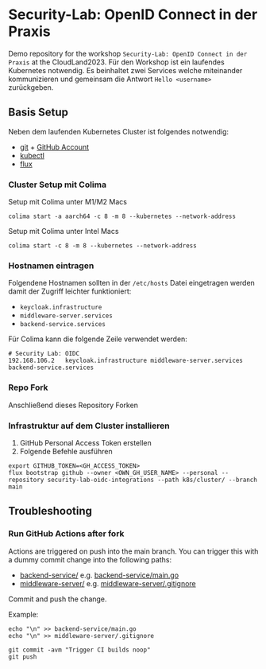 # Security-Lab: OpenID Connect in der Praxis

Demo repository for the workshop `Security-Lab: OpenID Connect in der Praxis` at the CloudLand2023.
Für den Workshop ist ein laufendes Kubernetes notwendig. Es beinhaltet zwei Services welche miteinander kommunizieren
und gemeinsam die Antwort `Hello <username> ` zurückgeben.

## Basis Setup

Neben dem laufenden Kubernetes Cluster ist folgendes notwendig:

* [git](https://git-scm.com/) + [GitHub Account](https://github.com)
* [kubectl](https://kubernetes.io/de/docs/tasks/tools/install-kubectl/)
* [flux](https://fluxcd.io/flux/installation/)

### Cluster Setup mit Colima

Setup mit Colima unter M1/M2 Macs

```shell
colima start -a aarch64 -c 8 -m 8 --kubernetes --network-address
```

Setup mit Colima unter Intel Macs

```shell
colima start -c 8 -m 8 --kubernetes --network-address
```

### Hostnamen eintragen

Folgendene Hostnamen sollten in der `/etc/hosts` Datei eingetragen werden damit der Zugriff leichter funktioniert:

* `keycloak.infrastructure`
* `middleware-server.services`
* `backend-service.services`

Für Colima kann die folgende Zeile verwendet werden:

```
# Security Lab: OIDC
192.168.106.2 	keycloak.infrastructure middleware-server.services backend-service.services
```

### Repo Fork

Anschließend dieses Repository Forken

### Infrastruktur auf dem Cluster installieren

1. GitHub Personal Access Token erstellen
2. Folgende Befehle ausführen

```shell
export GITHUB_TOKEN=<GH_ACCESS_TOKEN>
flux bootstrap github --owner <OWN_GH_USER_NAME> --personal --repository security-lab-oidc-integrations --path k8s/cluster/ --branch main
```

## Troubleshooting

### Run GitHub Actions after fork

Actions are triggered on push into the main branch. You can trigger this with a dummy commit change into the following paths:

- [backend-service/](backend-service/) e.g. [backend-service/main.go](backend-service/main.go)
- [middleware-server/](middleware-server/) e.g. [middleware-server/.gitignore](middleware-server/.gitignore)

Commit and push the change.

Example:

```shell
echo "\n" >> backend-service/main.go
echo "\n" >> middleware-server/.gitignore

git commit -avm "Trigger CI builds noop"
git push
```


